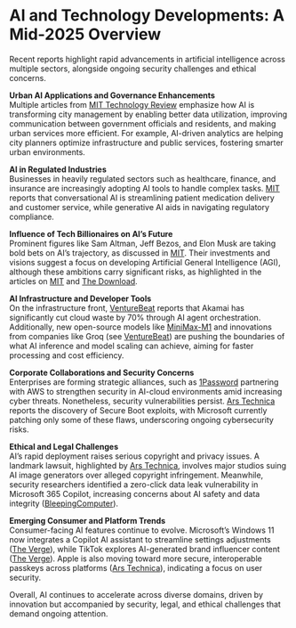 # AI and Technology Developments: A Mid-2025 Overview

Recent reports highlight rapid advancements in artificial intelligence across multiple sectors, alongside ongoing security challenges and ethical concerns.

**Urban AI Applications and Governance Enhancements**  
Multiple articles from [MIT Technology Review](https://www.technologyreview.com/2025/06/16/1118858/the-download-how-ai-can-improve-a-city-and-inside-openais-empire/) emphasize how AI is transforming city management by enabling better data utilization, improving communication between government officials and residents, and making urban services more efficient. For example, AI-driven analytics are helping city planners optimize infrastructure and public services, fostering smarter urban environments.

**AI in Regulated Industries**  
Businesses in heavily regulated sectors such as healthcare, finance, and insurance are increasingly adopting AI tools to handle complex tasks. [MIT](https://www.technologyreview.com/2025/06/13/1118600/powering-next-gen-services-with-ai-in-regulated-industries/) reports that conversational AI is streamlining patient medication delivery and customer service, while generative AI aids in navigating regulatory compliance.

**Influence of Tech Billionaires on AI’s Future**  
Prominent figures like Sam Altman, Jeff Bezos, and Elon Musk are taking bold bets on AI’s trajectory, as discussed in [MIT](https://www.technologyreview.com/2025/06/13/1118731/the-download-gambling-with-humanitys-future/). Their investments and visions suggest a focus on developing Artificial General Intelligence (AGI), although these ambitions carry significant risks, as highlighted in the articles on [MIT](https://www.technologyreview.com/2025/06/13/1118198/agi-ai-superintelligence-billionaires/) and [The Download](https://www.technologyreview.com/2025/06/13/1118731/the-download-gambling-with-humanitys-future/).

**AI Infrastructure and Developer Tools**  
On the infrastructure front, [VentureBeat](https://venturebeat.com/data-infrastructure/cutting-cloud-waste-at-scale-akamai-saves-70-using-ai-agents-orchestrated-by-kubernetes/) reports that Akamai has significantly cut cloud waste by 70% through AI agent orchestration. Additionally, new open-source models like [MiniMax-M1](https://venturebeat.com/ai/minimax-m1-is-a-new-open-source-model-with-1-million-token-context-and-new-hyper-efficient-reinforcement-learning/) and innovations from companies like Groq (see [VentureBeat](https://venturebeat.com/ai/groq-just-made-hugging-face-way-faster-and-its-coming-for-aws-and-google/)) are pushing the boundaries of what AI inference and model scaling can achieve, aiming for faster processing and cost efficiency.

**Corporate Collaborations and Security Concerns**  
Enterprises are forming strategic alliances, such as [1Password](https://venturebeat.com/ai/1password-and-aws-join-forces-to-secure-ai-cloud-environments-for-the-enterprise/) partnering with AWS to strengthen security in AI-cloud environments amid increasing cyber threats. Nonetheless, security vulnerabilities persist. [Ars Technica](https://arstechnica.com/security/2025/06/unearthed-in-the-wild-2-secure-boot-exploits-microsoft-patches-only-1-of-them/) reports the discovery of Secure Boot exploits, with Microsoft currently patching only some of these flaws, underscoring ongoing cybersecurity risks.

**Ethical and Legal Challenges**  
AI’s rapid deployment raises serious copyright and privacy issues. A landmark lawsuit, highlighted by [Ars Technica](https://arstechnica.com/ai/2025/06/in-landmark-suit-disney-and-universal-sue-midjourney-for-ai-character-theft/), involves major studios suing AI image generators over alleged copyright infringement. Meanwhile, security researchers identified a zero-click data leak vulnerability in Microsoft 365 Copilot, increasing concerns about AI safety and data integrity ([BleepingComputer](https://www.bleepingcomputer.com/news/security/zero-click-ai-data-leak-flaw-uncovered-in-microsoft-365-copilot/)).

**Emerging Consumer and Platform Trends**  
Consumer-facing AI features continue to evolve. Microsoft’s Windows 11 now integrates a Copilot AI assistant to streamline settings adjustments ([The Verge](https://www.theverge.com/news/661587/microsoft-windows-11-start-menu-copilot-ai-agent-settings-menu)), while TikTok explores AI-generated brand influencer content ([The Verge](https://www.theverge.com/installer-newsletter/687068/dia-browser-snapseed-f1-installer)). Apple is also moving toward more secure, interoperable passkeys across platforms ([Ars Technica](https://arstechnica.com/security/2025/06/apple-previews-new-import-export-feature-to-make-passkeys-more-interoperable/)), indicating a focus on user security.

Overall, AI continues to accelerate across diverse domains, driven by innovation but accompanied by security, legal, and ethical challenges that demand ongoing attention.